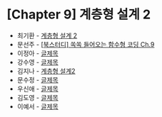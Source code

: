 # [Chapter 9] 계층형 설계 2

- 최기환 - [계층형 설계 2](https://www.blog.gihwan-dev.com/posts/bookSailor-fp-chapter9/)
- 문선주 - [[북스터디] 쏙쏙 들어오는 함수형 코딩 Ch.9](https://moonsun-blog.vercel.app/function-9)
- 이정아 - [글제목](링크)
- 강수영 - [글제목](링크)
- 김지나 - [계층형 설계2](https://zzinao.notion.site/chap-9-e660d02aa36e471eb6d76c0a53c1fddd?pvs=4)
- 문수정 - [글제목](링크)
- 우신애 - [글제목](링크)
- 김도영 - [글제목](링크)
- 이예서 - [글제목](링크)
